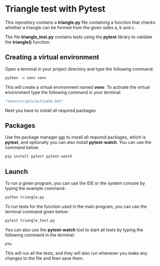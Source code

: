 # Triangle test with Pytest

This repository contains a **triangle.py** file containing a function that checks whether a triangle can be formed from the given sides a, b and c.

The file **triangle_test.py** contains tests using the **pytest** library to validate the **triangle()** function.

## Creating a virtual environment

Open a terminal in your project directory and type the following command:

```bash
python -m venv venv
```
This will create a virtual environment named **venv**. To activate the virtual environment type the following command in your terminal:

```bash
"venv/scripts/activate.bat"
```

Next you have to install all required packages.


## Packages

Use the package manager [pip](https://pip.pypa.io/en/stable/) to install all required packages, which is **pytest**, and optionally you can also install **pytest-watch**. You can use the command below.

```bash
pip install pytest pytest-watch
```

## Launch

To run a given program, you can use the IDE or the system console by typing the example command:

```bash
python triangle.py
```

To run tests for the function used in the main program, you can use the terminal command given below:

```bash
pytest triangle_test.py
```

You can also use the **pytest-watch** tool to start all tests by typing the following command in the terminal:

```bash
ptw
```

This will run all the tests, and they will also run whenever you make any changes to the file and then save them.

